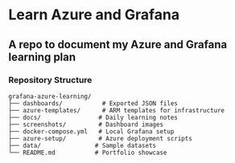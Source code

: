 # Learn Azure and Grafana

## A repo to document my Azure and Grafana learning plan 

### Repository Structure
```
grafana-azure-learning/
├── dashboards/           # Exported JSON files
├── azure-templates/      # ARM templates for infrastructure
├── docs/                # Daily learning notes
├── screenshots/         # Dashboard images
├── docker-compose.yml   # Local Grafana setup
├── azure-setup/         # Azure deployment scripts
├── data/               # Sample datasets
└── README.md           # Portfolio showcase
```